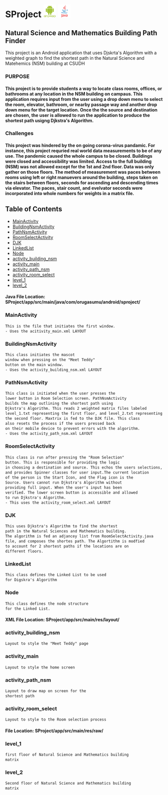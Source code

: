 # SProject <img src="https://github.com/devicons/devicon/blob/master/icons/android/android-plain-wordmark.svg" title="android" alt="android" width="40" height="40"/> <img src="https://github.com/devicons/devicon/blob/master/icons/java/java-original-wordmark.svg" title="java" alt="java" width="40" height="40"/>
## Natural Science and Mathematics Building Path Finder
This project is an Android application that uses Djskrta's Algorithm with a weighted graph to find the shortest path in the Natural Science and Matehemics (NSM) building at CSUDH 
 
### PURPOSE
#### This project is to provide students a way to locate class rooms, offices, or bathrooms at any location in the NSM building on campaus. This application requires input from the user using a drop down menu to select the room, elevator, bathroom, or nearby passage way and another drop down menu for the target location. Once the the source and destination are chosen, the user is allowed to run the application to produce the shortest path usigng Djkstra's Algorithm.

### Challenges
#### This project was hindered by the on going corona-virus pandamic. For instance, this project requried real world data measurements to be of any use. The pandemic caused the whole campus to be closed. Buildings were closed and accessibility was limited. Access to the full building (NSM) was not allowed except for the 1st and 2nd floor. Data was only gather on those floors. The method of measurement was paces between rooms using left or right manuevers around the building, steps taken on the stairs between floors, seconds for ascending and descending times via elevator. The paces, stair count, and evelvator seconds were incorporated into whole numbers for weights in a matrix file.
 
 ## Table of Contents
 * [MainActivity](#mainActivity)
 * [BuildingNsmActivity](#BuildingNsmActivity)
 * [PathNsmActivity](#PathNsmActivity)
 * [RoomSelectActivity](#RoomSelectActivity)
 * [DJK](#DJK)
 * [LinkedList](#LinkedList)
 * [Node](#Node)
 * [activity_building_nsm](#activity_building_nsm)
 * [activity_main](#activity_main)
 * [activity_path_nsm](#activity_path_nsm)
 * [activity_room_select](#activity_room_select)
 * [level_1](#level_1)
 * [level_2](#level_2)
 

#### Java File Location: SProject/app/src/main/java/com/orugasumu/android/sproject/
### MainActivity
```
This is the file that initiates the first window.
- Uses the acitivity_main.xml LAYOUT
```

### BuildingNsmActivity
```
This class initiates the mascot 
window when pressing on the "Meet Teddy"
button on the main window.
- Uses the activity_building_nsm.xml LAYOUT
```

### PathNsmActivity
```
This class is initiated when the user presses the
lower button in Room Selection screen. PathNsmActivity
builds the map outlining the shortest path using 
Djkstra's Algorithm. This reads 2 weighted matrix files labeled
level_1.txt representing the first floor, and level_2.txt representing 
the second floor. Maxtrix is fed to the DJK file. This class
also resets the process if the users pressed back
on their mobile device to prevent errors with the algorithm.
- Uses the activity_path_nsm.xml LAYOUT
```

### RoomSelectActivity
```
This class is run after pressing the "Room Selection"
button. This is responsible for providing the logic
in choosing a destination and source. This echos the users selections, 
and provides Spinner classes for user input.The current location
of the person is the Start Icon, and the Flag icon is the 
Source. Users cannot run Djkstra's Algorithm without
providing full input. When the user's input has been
verified. The lower screen button is accessible and allowed
to run Djkstra's Algorithm.
- This uses the activity_room_select.xml LAYOUT
```

### DJK
```
This uses Djkstra's Algorithm to find the shortest 
path in the Natural Sciences and Mathematics building.
The algorithm is fed an adjancey list from RoomSelectActivity.java
file, and composes the shortes path. The Algortithm is modfied
to account for 2 shortest paths if the locations are on 
different floors.
```

### LinkedList
```
This class defines the Linked List to be used 
for Digskra's Algorithm
```

### Node
```
This class defines the node structure 
for the Linked List. 
```
#### XML File Location: SProject/app/src/main/res/layout/
### activity_building_nsm
```
Layout to style the "Meet Teddy" page
```

### activity_main
```
Layout to style the home screen
```

### activity_path_nsm
```
Layout to draw map on screen for the
shortest path
```

### activity_room_select
```
Layout to style to the Room selection process
```

#### File Location: SProject/app/src/main/res/raw/
### level_1
```
first floor of Natural Science and Mathematics building 
matrix
```

### level_2
```
Second floor of Natural Science and Mathematics building 
matrix
```
